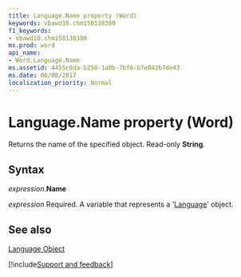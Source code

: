 ```yaml
---
title: Language.Name property (Word)
keywords: vbawd10.chm158138380
f1_keywords:
- vbawd10.chm158138380
ms.prod: word
api_name:
- Word.Language.Name
ms.assetid: 4455c0da-b250-1a0b-7bf6-b7e042b7de43
ms.date: 06/08/2017
localization_priority: Normal
---
```



# Language.Name property (Word)

Returns the name of the specified object. Read-only  **String**.


## Syntax

_expression_.**Name**

_expression_ Required. A variable that represents a '[Language](Word.Language.md)' object.


## See also


[Language Object](Word.Language.md)

[!include[Support and feedback](~/includes/feedback-boilerplate.md)]
